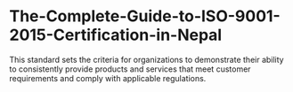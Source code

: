 # The-Complete-Guide-to-ISO-9001-2015-Certification-in-Nepal
This standard sets the criteria for organizations to demonstrate their ability to consistently provide products and services that meet customer requirements and comply with applicable regulations.
